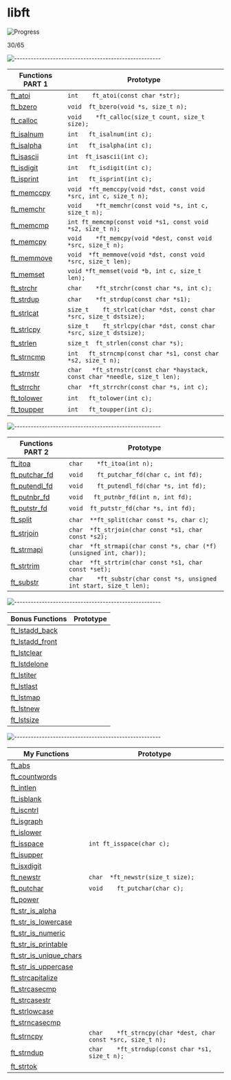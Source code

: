 # libft

![Progress](https://progress-bar.dev/46/?scale=100&width=800&color=babaca&suffix=%)

30/65


![-----------------------------------------------------](https://raw.githubusercontent.com/andreasbm/readme/master/assets/lines/rainbow.png)


| Functions PART 1    | Prototype        |
|------------------|---------------------|
| [ft_atoi](part_1/ft_atoi.c) | `int	ft_atoi(const char *str);` |
|  [ft_bzero](part_1/ft_bzero.c)   | `void	ft_bzero(void *s, size_t n);` |
|   [ft_calloc](part_1/ft_calloc.c)  | `void	*ft_calloc(size_t count, size_t size);` |
|   [ft_isalnum](part_1/ft_isalnum.c)  | `int	ft_isalnum(int c);` |
|   [ft_isalpha](part_1/ft_isalpha.c)  | `int	ft_isalpha(int c);` |
|  [ft_isascii](part_1/ft_isascii.c)    | `int	ft_isascii(int c);` |
|    [ft_isdigit](part_1/ft_isdigit.c) | `int	ft_isdigit(int c);` |
|  [ft_isprint](part_1/ft_isprint.c)   | `int	ft_isprint(int c);` |
|   [ft_memccpy](part_1/ft_memccpy.c)  | `void	*ft_memccpy(void *dst, const void *src, int c, size_t n);` |
|  [ft_memchr](part_1/ft_memchr.c)   | `void	*ft_memchr(const void *s, int c, size_t n);` |
|  [ft_memcmp](part_1/ft_memcmp.c)   | `int ft_memcmp(const void *s1, const void *s2, size_t n);` |
|   [ft_memcpy](part_1/ft_memcpy.c)  | `void	*ft_memcpy(void *dest, const void *src, size_t n);` |
|  [ft_memmove](part_1/ft_memmove.c)   | `void	*ft_memmove(void *dst, const void *src, size_t len);` |
| [ft_memset](part_1/ft_memset.c)    |`void	*ft_memset(void *b, int c, size_t len);` |
|   [ft_strchr](part_1/ft_strchr.c)  | `char	*ft_strchr(const char *s, int c);` |
|   [ft_strdup](part_1/ft_strdup.c)  | `char	*ft_strdup(const char *s1);` |
|   [ft_strlcat](part_1/ft_strlcat.c)  | `size_t	ft_strlcat(char *dst, const char *src, size_t dstsize);` |
|   [ft_strlcpy](part_1/ft_strlcpy.c)  | `size_t	ft_strlcpy(char *dst, const char *src, size_t dstsize);` |
|  [ft_strlen](part_1/ft_strlen.c)   | `size_t	ft_strlen(const char *s);` |
|   [ft_strncmp](part_1/ft_strncmp.c)  | `int	ft_strncmp(const char *s1, const char *s2, size_t n);` |
|   [ft_strnstr](part1/ft_strnstr.c)  | `char	*ft_strnstr(const char *haystack, const char *needle, size_t len);` |
|   [ft_strrchr](part_1/ft_strrchr.c)  | `char	*ft_strrchr(const char *s, int c);` |
|   [ft_tolower](part_1/ft_tolower.c)  | `int	ft_tolower(int c);` |
|   [ft_toupper](part_1/ft_toupper.c)  | `int	ft_toupper(int c);` |


![-----------------------------------------------------](https://raw.githubusercontent.com/andreasbm/readme/master/assets/lines/rainbow.png)


| Functions PART 2     | Prototype        |
|------------------|---------------------|
|   [ft_itoa](part_2/ft_itoa.c)  | `char	*ft_itoa(int n);` |
|    [ft_putchar_fd](part_2/ft_putchar_fd.c) | `void	ft_putchar_fd(char c, int fd);` |
|   [ft_putendl_fd](part_2/ft_putendl_fd.c)  | `void	ft_putendl_fd(char *s, int fd);` |
|   [ft_putnbr_fd](part_2/ft_putnbr_fd.c) | `void	ft_putnbr_fd(int n, int fd);` |
|   [ft_putstr_fd](part_2/ft_putstr_fd.c)  | `void	ft_putstr_fd(char *s, int fd);` |
|   [ft_split](part_2/ft_split.c)  | `char	**ft_split(char const *s, char c)`; |
|   [ft_strjoin](part_2/ft_strjoin.c)  | `char	*ft_strjoin(char const *s1, char const *s2);` |
|    [ft_strmapi](part_2/ft_strmapi.c) | `char	*ft_strmapi(char const *s, char (*f)(unsigned int, char));` |
|   [ft_strtrim](part_2/ft_strtrim.c)  | `char	*ft_strtrim(char const *s1, char const *set);` |
|   [ft_substr](part_2/ft_substr.c)  | `char	*ft_substr(char const *s, unsigned int start, size_t len);` |


![-----------------------------------------------------](https://raw.githubusercontent.com/andreasbm/readme/master/assets/lines/rainbow.png)


| Bonus Functions     | Prototype        |
|------------------|---------------------|
|   [ft_lstadd_back](bonus(lst)/ft_lstadd_back.c)  |  |
|   [ft_lstadd_front](bonus(lst)/ft_lstadd_front.c)  |  |
|   [ft_lstclear](bonus(lst)/ft_lstclear.c)  |  |
|   [ft_lstdelone](bonus(lst)/ft_lstdelone.c)  |  |
|   [ft_lstiter](bonus(lst)/ft_lstiter.c)  |  |
|   [ft_lstlast](bonus(lst)/ft_lstlast.c)  |  |
|   [ft_lstmap](bonus(lst)/ft_lstmap.c)  |  |
|   [ft_lstnew](bonus(lst)/ft_lstnew.c)  |  |
|   [ft_lstsize](bonus(lst)/ft_lstsize.c)  |  |


![-----------------------------------------------------](https://raw.githubusercontent.com/andreasbm/readme/master/assets/lines/rainbow.png)


| My Functions     | Prototype        |
|------------------|---------------------|
|   [ft_abs](my_functions/ft_abs.c)  |  |
|   [ft_countwords](my_functions/ft_countwords.c)  |  |
|   [ft_intlen](my_functions/ft_intlen.c)  |  |
|   [ft_isblank](my_functions/ft_isblank.c)  |  |
|   [ft_iscntrl](my_functions/ft_iscntrl.c)  |  |
|   [ft_isgraph](my_functions/ft_isgraph.c)  |  |
|   [ft_islower](my_functions/ft_islower.c)  |  |
|   [ft_isspace](my_functions/ft_isspace.c)  | `int	ft_isspace(char c);` |
|   [ft_isupper](my_functions/ft_isupper.c)  |  |
|   [ft_isxdigit](my_functions/ft_isxdigit.c)  |  |
|   [ft_newstr](my_functions/ft_newstr.c)  | `char	*ft_newstr(size_t size);` |
|   [ft_putchar](my_functions/ft_putchar.c)  | `void	ft_putchar(char c);` |
|   [ft_power](my_functions/ft_power.c)  |  |
|   [ft_str_is_alpha](my_functions/ft_str_is_alpha.c)  |  |
|   [ft_str_is_lowercase](my_functions/ft_str_is_lowercase.c)  |  |
|   [ft_str_is_numeric](my_functions/ft_str_is_numeric.c)  |  |
|   [ft_str_is_printable](my_functions/ft_str_is_printable.c)  |  |
|   [ft_str_is_unique_chars](my_functions/ft_str_is_unique_chars.c)  |  |
|   [ft_str_is_uppercase](my_functions/ft_str_is_uppercase.c)  |  |
|   [ft_strcapitalize](my_functions/ft_strcapitalize.c)  |  |
|   [ft_strcasecmp](my_functions/ft_strcasecmp.c)  |  |
|   [ft_strcasestr](my_functions/ft_strcasestr.c)  |  |
|   [ft_strlowcase](my_functions/ft_strlowcase.c)  |  |
|   [ft_strncasecmp](my_functions/ft_strncasecmp.c)  |  |
|   [ft_strncpy](my_functions/ft_strncpy.c)  | `char	*ft_strncpy(char *dest, char const *src, size_t n);` |
|   [ft_strndup](my_functions/ft_strndup.c)  | `char	*ft_strndup(const char *s1, size_t n);` |
|   [ft_strtok](my_functions/ft_strtok.c)  |  |
